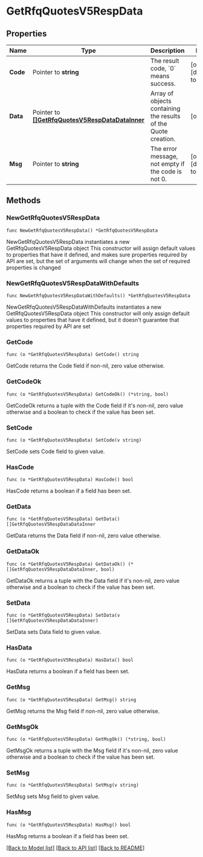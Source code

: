 # GetRfqQuotesV5RespData

## Properties

Name | Type | Description | Notes
------------ | ------------- | ------------- | -------------
**Code** | Pointer to **string** | The result code, &#x60;0&#x60; means success. | [optional] [default to ""]
**Data** | Pointer to [**[]GetRfqQuotesV5RespDataDataInner**](GetRfqQuotesV5RespDataDataInner.md) | Array of objects containing the results of the Quote creation. | [optional] 
**Msg** | Pointer to **string** | The error message, not empty if the code is not 0. | [optional] [default to ""]

## Methods

### NewGetRfqQuotesV5RespData

`func NewGetRfqQuotesV5RespData() *GetRfqQuotesV5RespData`

NewGetRfqQuotesV5RespData instantiates a new GetRfqQuotesV5RespData object
This constructor will assign default values to properties that have it defined,
and makes sure properties required by API are set, but the set of arguments
will change when the set of required properties is changed

### NewGetRfqQuotesV5RespDataWithDefaults

`func NewGetRfqQuotesV5RespDataWithDefaults() *GetRfqQuotesV5RespData`

NewGetRfqQuotesV5RespDataWithDefaults instantiates a new GetRfqQuotesV5RespData object
This constructor will only assign default values to properties that have it defined,
but it doesn't guarantee that properties required by API are set

### GetCode

`func (o *GetRfqQuotesV5RespData) GetCode() string`

GetCode returns the Code field if non-nil, zero value otherwise.

### GetCodeOk

`func (o *GetRfqQuotesV5RespData) GetCodeOk() (*string, bool)`

GetCodeOk returns a tuple with the Code field if it's non-nil, zero value otherwise
and a boolean to check if the value has been set.

### SetCode

`func (o *GetRfqQuotesV5RespData) SetCode(v string)`

SetCode sets Code field to given value.

### HasCode

`func (o *GetRfqQuotesV5RespData) HasCode() bool`

HasCode returns a boolean if a field has been set.

### GetData

`func (o *GetRfqQuotesV5RespData) GetData() []GetRfqQuotesV5RespDataDataInner`

GetData returns the Data field if non-nil, zero value otherwise.

### GetDataOk

`func (o *GetRfqQuotesV5RespData) GetDataOk() (*[]GetRfqQuotesV5RespDataDataInner, bool)`

GetDataOk returns a tuple with the Data field if it's non-nil, zero value otherwise
and a boolean to check if the value has been set.

### SetData

`func (o *GetRfqQuotesV5RespData) SetData(v []GetRfqQuotesV5RespDataDataInner)`

SetData sets Data field to given value.

### HasData

`func (o *GetRfqQuotesV5RespData) HasData() bool`

HasData returns a boolean if a field has been set.

### GetMsg

`func (o *GetRfqQuotesV5RespData) GetMsg() string`

GetMsg returns the Msg field if non-nil, zero value otherwise.

### GetMsgOk

`func (o *GetRfqQuotesV5RespData) GetMsgOk() (*string, bool)`

GetMsgOk returns a tuple with the Msg field if it's non-nil, zero value otherwise
and a boolean to check if the value has been set.

### SetMsg

`func (o *GetRfqQuotesV5RespData) SetMsg(v string)`

SetMsg sets Msg field to given value.

### HasMsg

`func (o *GetRfqQuotesV5RespData) HasMsg() bool`

HasMsg returns a boolean if a field has been set.


[[Back to Model list]](../README.md#documentation-for-models) [[Back to API list]](../README.md#documentation-for-api-endpoints) [[Back to README]](../README.md)


